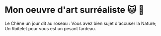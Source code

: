 # Mon oeuvre d'art surréaliste :cat: :koala:

Le Chêne un jour dit au roseau :
Vous avez bien sujet d'accuser la Nature;
Un Roitelet  pour vous est un pesant fardeau.